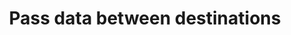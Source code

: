 ---
layout: default
title: Pass data between destinations
grand_parent: App navigation
nav_order: 10
parent: Navigation component
---
